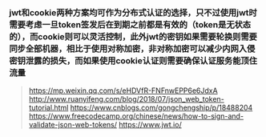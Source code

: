 ### jwt和cookie两种方案均可作为分布式认证的选择，只不过使用jwt时需要考虑一旦token签发后在到期之前都是有效的（token是无状态的），而cookie则可以灵活控制，此外jwt的密钥如果需要轮换则需要同步全部机器，相比于使用对称加密，非对称加密可以减少内网入侵密钥泄露的损失，而如果使用cookie认证则需要确保认证服务能顶住流量

> https://mp.weixin.qq.com/s/eHDVfR-FNFnwEPP6e6JdxA
> http://www.ruanyifeng.com/blog/2018/07/json_web_token-tutorial.html
> https://www.cnblogs.com/gongchengship/p/18488204
> https://www.freecodecamp.org/chinese/news/how-to-sign-and-validate-json-web-tokens/
> https://www.jwt.io/
